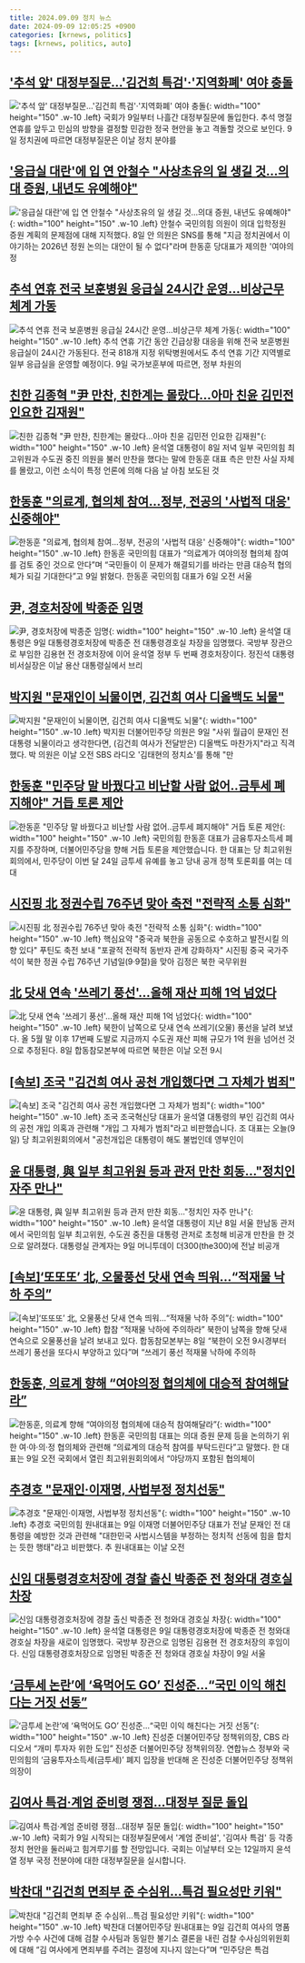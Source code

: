 ```yaml
---
title: 2024.09.09 정치 뉴스
date: 2024-09-09 12:05:25 +0900
categories: [krnews, politics]
tags: [krnews, politics, auto]
---
```

## ['추석 앞' 대정부질문…'김건희 특검'·'지역화폐' 여야 충돌](https://n.news.naver.com/mnews/article/421/0007778363)

!['추석 앞' 대정부질문…'김건희 특검'·'지역화폐' 여야 충돌](https://mimgnews.pstatic.net/image/origin/421/2024/09/09/7778363.jpg?type=nf220_150){: width="100" height="150" .w-10 .left}
국회가 9일부터 나흘간 대정부질문에 돌입한다. 추석 명절 연휴를 앞두고 민심의 방향을 결정할 민감한 정국 현안을 놓고 격돌할 것으로 보인다. 9일 정치권에 따르면 대정부질문은 이날 정치 분야를

## ['응급실 대란'에 입 연 안철수 "사상초유의 일 생길 것…의대 증원, 내년도 유예해야"](https://n.news.naver.com/mnews/article/011/0004390070)

!['응급실 대란'에 입 연 안철수 "사상초유의 일 생길 것…의대 증원, 내년도 유예해야"](https://mimgnews.pstatic.net/image/origin/011/2024/09/09/4390070.jpg?type=nf220_150){: width="100" height="150" .w-10 .left}
안철수 국민의힘 의원이 의대 입학정원 증원 계획의 문제점에 대해 지적했다. 8일 안 의원은 SNS를 통해 "지금 정치권에서 이야기하는 2026년 정원 논의는 대안이 될 수 없다"라며 한동훈 당대표가 제의한 '여야의정

## [추석 연휴 전국 보훈병원 응급실 24시간 운영...비상근무 체계 가동](https://n.news.naver.com/mnews/article/469/0000822265)

![추석 연휴 전국 보훈병원 응급실 24시간 운영...비상근무 체계 가동](https://mimgnews.pstatic.net/image/origin/469/2024/09/09/822265.jpg?type=nf220_150){: width="100" height="150" .w-10 .left}
추석 연휴 기간 동안 긴급상황 대응을 위해 전국 보훈병원 응급실이 24시간 가동된다. 전국 818개 지정 위탁병원에서도 추석 연휴 기간 지역별로 일부 응급실을 운영할 예정이다. 9일 국가보훈부에 따르면, 정부 차원의

## [친한 김종혁 "尹 만찬, 친한계는 몰랐다…아마 친윤 김민전 인요한 김재원"](https://n.news.naver.com/mnews/article/421/0007778516)

![친한 김종혁 "尹 만찬, 친한계는 몰랐다…아마 친윤 김민전 인요한 김재원"](https://mimgnews.pstatic.net/image/origin/421/2024/09/09/7778516.jpg?type=nf220_150){: width="100" height="150" .w-10 .left}
윤석열 대통령이 8일 저녁 일부 국민의힘 최고위원과 수도권 중진 의원을 불러 만찬을 했다는 말에 한동훈 대표 측은 만찬 사실 자체를 몰랐고, 이런 소식이 특정 언론에 의해 다음 날 아침 보도된 것

## [한동훈 "의료계, 협의체 참여…정부, 전공의 '사법적 대응' 신중해야"](https://n.news.naver.com/mnews/article/018/0005832237)

![한동훈 "의료계, 협의체 참여…정부, 전공의 '사법적 대응' 신중해야"](https://mimgnews.pstatic.net/image/origin/018/2024/09/09/5832237.jpg?type=nf220_150){: width="100" height="150" .w-10 .left}
한동훈 국민의힘 대표가 “의료계가 여야의정 협의체 참여를 검토 중인 것으로 안다”며 “국민들이 이 문제가 해결되기를 바라는 만큼 대승적 협의체가 되길 기대한다”고 9일 밝혔다. 한동훈 국민의힘 대표가 6일 오전 서울

## [尹, 경호처장에 박종준 임명](https://n.news.naver.com/mnews/article/030/0003238367)

![尹, 경호처장에 박종준 임명](https://mimgnews.pstatic.net/image/origin/030/2024/09/09/3238367.jpg?type=nf220_150){: width="100" height="150" .w-10 .left}
윤석열 대통령은 9일 대통령경호처장에 박종준 전 대통령경호실 차장을 임명했다. 국방부 장관으로 부임한 김용현 전 경호처장에 이어 윤석열 정부 두 번째 경호처장이다. 정진석 대통령비서실장은 이날 용산 대통령실에서 브리

## [박지원 "문재인이 뇌물이면, 김건희 여사 디올백도 뇌물"](https://n.news.naver.com/mnews/article/421/0007778797)

![박지원 "문재인이 뇌물이면, 김건희 여사 디올백도 뇌물"](https://mimgnews.pstatic.net/image/origin/421/2024/09/09/7778797.jpg?type=nf220_150){: width="100" height="150" .w-10 .left}
박지원 더불어민주당 의원은 9일 "사위 월급이 문재인 전 대통령 뇌물이라고 생각한다면, (김건희 여사가 전달받은) 디올백도 마찬가지"라고 직격했다. 박 의원은 이날 오전 SBS 라디오 '김태현의 정치쇼'를 통해 "만

## [한동훈 "민주당 말 바꿨다고 비난할 사람 없어‥금투세 폐지해야" 거듭 토론 제안](https://n.news.naver.com/mnews/article/214/0001373151)

![한동훈 "민주당 말 바꿨다고 비난할 사람 없어‥금투세 폐지해야" 거듭 토론 제안](https://mimgnews.pstatic.net/image/origin/214/2024/09/09/1373151.jpg?type=nf220_150){: width="100" height="150" .w-10 .left}
국민의힘 한동훈 대표가 금융투자소득세 폐지를 주장하며, 더불어민주당을 향해 거듭 토론을 제안했습니다. 한 대표는 당 최고위원회의에서, 민주당이 이번 달 24일 금투세 유예를 놓고 당내 공개 정책 토론회를 여는 데 대

## [시진핑 北 정권수립 76주년 맞아 축전 "전략적 소통 심화"](https://n.news.naver.com/mnews/article/079/0003936503)

![시진핑 北 정권수립 76주년 맞아 축전 "전략적 소통 심화"](https://mimgnews.pstatic.net/image/origin/079/2024/09/09/3936503.jpg?type=nf220_150){: width="100" height="150" .w-10 .left}
핵심요약 "중국과 북한을 공동으로 수호하고 발전시킬 의향 있다" 푸틴도 축전 보내 "포괄적 전략적 동반자 관계 강화하자" 시진핑 중국 국가주석이 북한 정권 수립 76주년 기념일(9·9절)을 맞아 김정은 북한 국무위원

## [北 닷새 연속 '쓰레기 풍선'…올해 재산 피해 1억 넘었다](https://n.news.naver.com/mnews/article/011/0004389764)

![北 닷새 연속 '쓰레기 풍선'…올해 재산 피해 1억 넘었다](https://mimgnews.pstatic.net/image/origin/011/2024/09/08/4389764.jpg?type=nf220_150){: width="100" height="150" .w-10 .left}
북한이 남쪽으로 닷새 연속 쓰레기(오물) 풍선을 날려 보냈다. 올 5월 말 이후 17번째 도발로 지금까지 수도권 재산 피해 규모가 1억 원을 넘어선 것으로 추정된다. 8일 합동참모본부에 따르면 북한은 이날 오전 9시

## [[속보] 조국 "김건희 여사 공천 개입했다면 그 자체가 범죄"](https://n.news.naver.com/mnews/article/659/0000025201)

![[속보] 조국 "김건희 여사 공천 개입했다면 그 자체가 범죄"](https://mimgnews.pstatic.net/image/origin/659/2024/09/09/25201.jpg?type=nf220_150){: width="100" height="150" .w-10 .left}
조국 조국혁신당 대표가 윤석열 대통령의 부인 김건희 여사의 공천 개입 의혹과 관련해 "개입 그 자체가 범죄"라고 비판했습니다. 조 대표는 오늘(9일) 당 최고위원회의에서 "공천개입은 대통령이 해도 불법인데 영부인이

## [윤 대통령, 與 일부 최고위원 등과 관저 만찬 회동…"정치인 자주 만나"](https://n.news.naver.com/mnews/article/008/0005087474)

![윤 대통령, 與 일부 최고위원 등과 관저 만찬 회동…"정치인 자주 만나"](https://mimgnews.pstatic.net/image/origin/008/2024/09/09/5087474.jpg?type=nf220_150){: width="100" height="150" .w-10 .left}
윤석열 대통령이 지난 8일 서울 한남동 관저에서 국민의힘 일부 최고위원, 수도권 중진을 대통령 관저로 초청해 비공개 만찬을 한 것으로 알려졌다. 대통령실 관계자는 9일 머니투데이 더300(the300)에 전날 비공개

## [[속보]‘또또또’ 北, 오물풍선 닷새 연속 띄워…“적재물 낙하 주의”](https://n.news.naver.com/mnews/article/021/0002658924)

![[속보]‘또또또’ 北, 오물풍선 닷새 연속 띄워…“적재물 낙하 주의”](https://mimgnews.pstatic.net/image/origin/021/2024/09/08/2658924.jpg?type=nf220_150){: width="100" height="150" .w-10 .left}
합참 “적재물 낙하에 주의하라” 북한이 남쪽을 향해 닷새 연속으로 오물풍선을 날려 보내고 있다. 합동참모본부는 8일 “북한이 오전 9시경부터 쓰레기 풍선을 또다시 부양하고 있다”며 “쓰레기 풍선 적재물 낙하에 주의하

## [한동훈, 의료계 향해 “여야의정 협의체에 대승적 참여해달라”](https://n.news.naver.com/mnews/article/009/0005362733)

![한동훈, 의료계 향해 “여야의정 협의체에 대승적 참여해달라”](https://mimgnews.pstatic.net/image/origin/009/2024/09/09/5362733.jpg?type=nf220_150){: width="100" height="150" .w-10 .left}
한동훈 국민의힘 대표는 의대 증원 문제 등을 논의하기 위한 여·야·의·정 협의체와 관련해 “의료계의 대승적 참여를 부탁드린다”고 말했다. 한 대표는 9일 오전 국회에서 열린 최고위원회의에서 “야당까지 포함된 협의체이

## [추경호 "문재인·이재명, 사법부정 정치선동"](https://n.news.naver.com/mnews/article/031/0000868261)

![추경호 "문재인·이재명, 사법부정 정치선동"](https://mimgnews.pstatic.net/image/origin/031/2024/09/09/868261.jpg?type=nf220_150){: width="100" height="150" .w-10 .left}
추경호 국민의힘 원내대표는 9일 이재명 더불어민주당 대표가 전날 문재인 전 대통령을 예방한 것과 관련해 "대한민국 사법시스템을 부정하는 정치적 선동에 힘을 합치는 듯한 행태"라고 비판했다. 추 원내대표는 이날 오전

## [신임 대통령경호처장에 경찰 출신 박종준 전 청와대 경호실 차장](https://n.news.naver.com/mnews/article/022/0003967182)

![신임 대통령경호처장에 경찰 출신 박종준 전 청와대 경호실 차장](https://mimgnews.pstatic.net/image/origin/022/2024/09/09/3967182.jpg?type=nf220_150){: width="100" height="150" .w-10 .left}
윤석열 대통령은 9일 대통령경호처장에 박종준 전 청와대 경호실 차장을 새로이 임명했다. 국방부 장관으로 임명된 김용현 전 경호처장의 후임이다. 신임 대통령경호처장으로 임명된 박종준 전 청와대 경호실 차장이 9일 서울

## [‘금투세 논란’에 ‘욕먹어도 GO’ 진성준…“국민 이익 해친다는 거짓 선동”](https://n.news.naver.com/mnews/article/022/0003967195)

![‘금투세 논란’에 ‘욕먹어도 GO’ 진성준…“국민 이익 해친다는 거짓 선동”](https://mimgnews.pstatic.net/image/origin/022/2024/09/09/3967195.jpg?type=nf220_150){: width="100" height="150" .w-10 .left}
진성준 더불어민주당 정책위의장, CBS 라디오서 “개미 투자자 위한 도입” 진성준 더불어민주당 정책위의장. 연합뉴스 정부와 국민의힘의 ‘금융투자소득세(금투세)’ 폐지 입장을 반대해 온 진성준 더불어민주당 정책위의장이

## [김여사 특검·계엄 준비령 쟁점…대정부 질문 돌입](https://n.news.naver.com/mnews/article/449/0000285008)

![김여사 특검·계엄 준비령 쟁점…대정부 질문 돌입](https://mimgnews.pstatic.net/image/origin/449/2024/09/09/285008.jpg?type=nf220_150){: width="100" height="150" .w-10 .left}
국회가 9일 시작되는 대정부질문에서 '계엄 준비설', '김여사 특검' 등 각종 정치 현안을 둘러싸고 힘겨루기를 할 전망입니다. 국회는 이날부터 오는 12일까지 윤석열 정부 국정 전분야에 대한 대정부질문을 실시합니다.

## [박찬대 "김건희 면죄부 준 수심위…특검 필요성만 키워"](https://n.news.naver.com/mnews/article/011/0004390083)

![박찬대 "김건희 면죄부 준 수심위…특검 필요성만 키워"](https://mimgnews.pstatic.net/image/origin/011/2024/09/09/4390083.jpg?type=nf220_150){: width="100" height="150" .w-10 .left}
박찬대 더불어민주당 원내대표는 9일 김건희 여사의 명품가방 수수 사건에 대해 검찰 수사팀과 동일한 불기소 결론을 내린 검찰 수사심의위원회에 대해 “김 여사에게 면죄부를 주려는 결정에 지나지 않는다”며 “민주당은 특검

